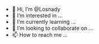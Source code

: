 - 👋 Hi, I’m @Losnady
- 👀 I’m interested in ...
- 🌱 I’m currently learning ...
- 💞️ I’m looking to collaborate on ...
- 📫 How to reach me ...

<!---
Losnady/Losnady is a ✨ special ✨ repository because its `README.md` (this file) appears on your GitHub profile.
You can click the Preview link to take a look at your changes.
--->
